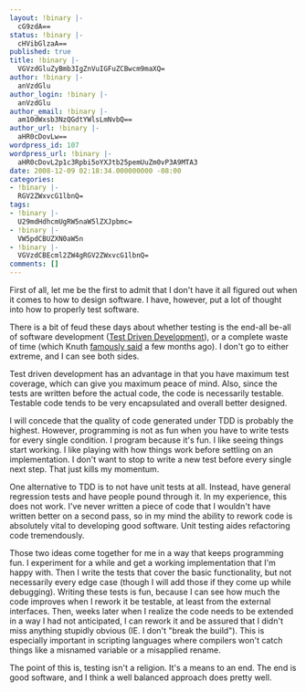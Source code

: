```yaml
---
layout: !binary |-
  cG9zdA==
status: !binary |-
  cHVibGlzaA==
published: true
title: !binary |-
  VGVzdGluZyBmb3IgZnVuIGFuZCBwcm9maXQ=
author: !binary |-
  anVzdGlu
author_login: !binary |-
  anVzdGlu
author_email: !binary |-
  am10dWxsb3NzQGdtYWlsLmNvbQ==
author_url: !binary |-
  aHR0cDovLw==
wordpress_id: 107
wordpress_url: !binary |-
  aHR0cDovL2p1c3Rpbi5oYXJtb25pemUuZm0vP3A9MTA3
date: 2008-12-09 02:18:34.000000000 -08:00
categories:
- !binary |-
  RGV2ZWxvcG1lbnQ=
tags:
- !binary |-
  U29mdHdhcmUgRW5naW5lZXJpbmc=
- !binary |-
  VW5pdCBUZXN0aW5n
- !binary |-
  VGVzdCBEcml2ZW4gRGV2ZWxvcG1lbnQ=
comments: []
---
```

First of all, let me be the first to admit that I don't have it all figured out when it comes to how to design software. I have, however, put a lot of thought into how to properly test software.

There is a bit of feud these days about whether testing is the end-all be-all of software development (<a href="http://www.agiledata.org/essays/tdd.html">Test Driven Development</a>), or a complete waste of time (which Knuth <a href="http://www.informit.com/articles/article.aspx?p=1193856">famously said</a> a few months ago). I don't go to either extreme, and I can see both sides.

Test driven development has an advantage in that you have maximum test coverage, which can give you maximum peace of mind. Also, since the tests are written before the actual code, the code is necessarily testable. Testable code tends to be very encapsulated and overall better designed.

I will concede that the quality of code generated under TDD is probably the highest. However, programming is not as fun when you have to write tests for every single condition. I program because it's fun. I like seeing things start working. I like playing with how things work before settling on an implementation. I don't want to stop to write a new test before every single next step. That just kills my momentum.

One alternative to TDD is to not have unit tests at all. Instead, have general regression tests and have people pound through it. In my experience, this does not work. I've never written a piece of code that I wouldn't have written better on a second pass, so in my mind the ability to rework code is absolutely vital to developing good software. Unit testing aides refactoring code tremendously.

Those two ideas come together for me in a way that keeps programming fun. I experiment for a while and get a working implementation that I'm happy with. Then I write the tests that cover the basic functionality, but not necessarily every edge case (though I will add those if they come up while debugging). Writing these tests is fun, because I can see how much the code improves when I rework it be testable, at least from the external interfaces. Then, weeks later when I realize the code needs to be extended in a way I had not anticipated, I can rework it and be assured that I didn't miss anything stupidly obvious (IE. I don't "break the build"). This is especially important in scripting languages where compilers won't catch things like a misnamed variable or a misapplied rename.

The point of this is, testing isn't a religion. It's a means to an end. The end is good software, and I think a well balanced approach does pretty well.
